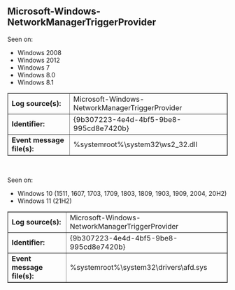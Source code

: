 ## Microsoft-Windows-NetworkManagerTriggerProvider

Seen on:
* Windows 2008
* Windows 2012
* Windows 7
* Windows 8.0
* Windows 8.1

<table border="1" class="docutils">
  <tbody>
    <tr>
      <td><b>Log source(s):</b></td>
      <td>Microsoft-Windows-NetworkManagerTriggerProvider</td>
    </tr>
    <tr>
      <td><b>Identifier:</b></td>
      <td>{9b307223-4e4d-4bf5-9be8-995cd8e7420b}</td>
    </tr>
    <tr>
      <td><b>Event message file(s):</b></td>
      <td>%systemroot%\system32\ws2_32.dll</td>
    </tr>
  </tbody>
</table>

&nbsp;

Seen on:
* Windows 10 (1511, 1607, 1703, 1709, 1803, 1809, 1903, 1909, 2004, 20H2)
* Windows 11 (21H2)

<table border="1" class="docutils">
  <tbody>
    <tr>
      <td><b>Log source(s):</b></td>
      <td>Microsoft-Windows-NetworkManagerTriggerProvider</td>
    </tr>
    <tr>
      <td><b>Identifier:</b></td>
      <td>{9b307223-4e4d-4bf5-9be8-995cd8e7420b}</td>
    </tr>
    <tr>
      <td><b>Event message file(s):</b></td>
      <td>%systemroot%\system32\drivers\afd.sys</td>
    </tr>
  </tbody>
</table>

&nbsp;


